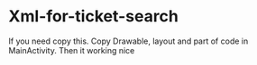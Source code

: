 # Xml-for-ticket-search
If you need copy this. Copy Drawable, layout and part of code in MainActivity.
Then it working nice
